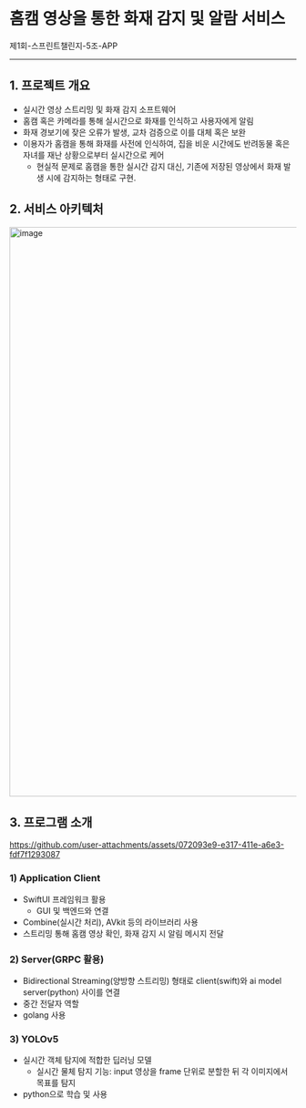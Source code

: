 # 홈캠 영상을 통한 화재 감지 및 알람 서비스

제1회-스프린트챌린지-5조-APP
- - - -
## **1. 프로젝트 개요**
- 실시간 영상 스트리밍 및 화재 감지 소프트웨어
- 홈캠 혹은 카메라를 통해 실시간으로 화재를 인식하고 사용자에게 알림
- 화재 경보기에 잦은 오류가 발생, 교차 검증으로 이를 대체 혹은 보완
- 이용자가 홈캠을 통해 화재를 사전에 인식하여, 집을 비운 시간에도 반려동물 혹은 자녀를 재난 상황으로부터 실시간으로 케어
    - 현실적 문제로 홈캠을 통한 실시간 감지 대신, 기존에 저장된 영상에서 화재 발생 시에 감지하는 형태로 구현.

## **2. 서비스 아키텍처**
<img width="1000" alt="image" src="https://github.com/user-attachments/assets/32bf8d84-d471-4b08-8931-c4ca42c4ba61" />

## **3. 프로그램 소개**

https://github.com/user-attachments/assets/072093e9-e317-411e-a6e3-fdf7f1293087

### **1) Application Client**

- SwiftUI 프레임워크 활용
    - GUI 및 백엔드와 연결
- Combine(실시간 처리), AVkit 등의 라이브러리 사용
- 스트리밍 통해 홈캠 영상 확인, 화재 감지 시 알림 메시지 전달

### **2) Server(GRPC 활용)**

- Bidirectional Streaming(양방향 스트리밍) 형태로 client(swift)와 ai model server(python) 사이를 연결
- 중간 전달자 역할
- golang 사용

### **3) YOLOv5**

- 실시간 객체 탐지에 적합한 딥러닝 모델
    - 실시간 물체 탐지 기능: input 영상을 frame 단위로 분할한 뒤 각 이미지에서 목표를 탐지
- python으로 학습 및 사용
